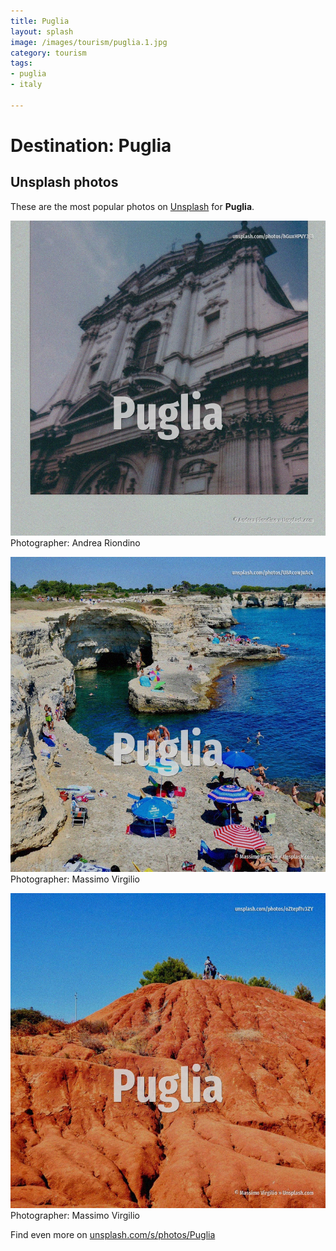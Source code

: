 ```yaml
---
title: Puglia
layout: splash
image: /images/tourism/puglia.1.jpg
category: tourism
tags:
- puglia
- italy

---
```

# Destination: Puglia



 
## Unsplash photos
These are the most popular photos on [Unsplash](https://unsplash.com) for **Puglia**.
 
![Puglia](/images/tourism/puglia.1.jpg)
Photographer:  Andrea Riondino
 
![Puglia](/images/tourism/puglia.2.jpg)
Photographer:  Massimo Virgilio
 
![Puglia](/images/tourism/puglia.3.jpg)
Photographer:  Massimo Virgilio
 
Find even more on [unsplash.com/s/photos/Puglia](https://unsplash.com/s/photos/Puglia)
 
